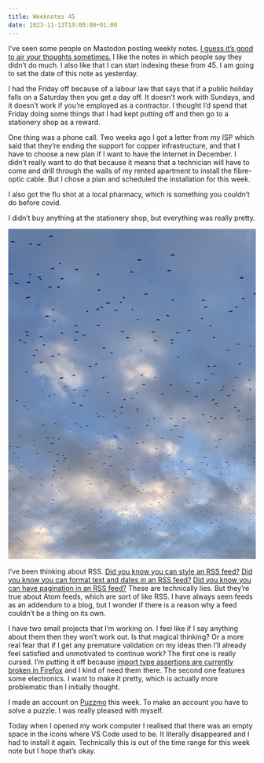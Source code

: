 ```yaml
---
title: Weeknotes 45
date: 2023-11-13T19:00:00+01:00
---
```


I’ve seen some people on Mastodon posting weekly notes. [I guess it’s good to air your thoughts sometimes.](https://www.todepond.com/wikiblogarden/art/never-stop-writing/) I like the notes in which people say they didn’t do much. I also like that I can start indexing these from 45. I am going to set the date of this note as yesterday.

I had the Friday off because of a labour law that says that if a public holiday falls on a Saturday then you get a day off. It doesn’t work with Sundays, and it doesn’t work if you’re employed as a contractor. I thought I’d spend that Friday doing some things that I had kept putting off and then go to a stationery shop as a reward. 

One thing was a phone call. Two weeks ago I got a letter from my ISP which said that they’re ending the support for copper infrastructure, and that I have to choose a new plan if I want to have the Internet in December. I didn’t really want to do that because it means that a technician will have to come and drill through the walls of my rented apartment to install the fibre-optic cable. But I chose a plan and scheduled the installation for this week. 

I also got the flu shot at a local pharmacy, which is something you couldn’t do before covid. 

I didn’t buy anything at the stationery shop, but everything was really pretty.

![whole lotta birds](/weeknotes/attachments/birds.jpg)

I’ve been thinking about RSS. [Did you know you can style an RSS feed?](https://andrewstiefel.com/style-atom-xsl/) [Did you know you can format text and dates in an RSS feed?](https://www.oreilly.com/library/view/xslt-2nd-edition/9780596527211/ch04s05.html) [Did you know you can have pagination in an RSS feed?](https://stackoverflow.com/questions/1301392/pagination-in-feeds-like-atom-and-rss) These are technically lies. But they’re true about Atom feeds, which are sort of like RSS. I have always seen feeds as an addendum to a blog, but I wonder if there is a reason why a feed couldn’t be a thing on its own.

I have two small projects that I’m working on. I feel like if I say anything about them then they won’t work out. Is that magical thinking? Or a more real fear that if I get any premature validation on my ideas then I’ll already feel satisfied and unmotivated to continue work? The first one is really cursed. I’m putting it off because [import type assertions are currently broken in Firefox](https://developer.mozilla.org/en-US/docs/Web/JavaScript/Reference/Statements/import#browser_compatibility) and I kind of need them there. The second one features some electronics. I want to make it pretty, which is actually more problematic than I initially thought.

I made an account on [Puzzmo](https://launch.puzzmo.com) this week. To make an account you have to solve a puzzle. I was really pleased with myself.

Today when I opened my work computer I realised that there was an empty space in the icons where VS Code used to be. It literally disappeared and I had to install it again. Technically this is out of the time range for this week note but I hope that’s okay.